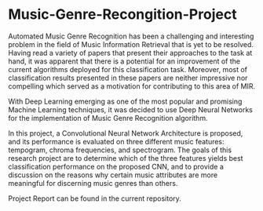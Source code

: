 # Music-Genre-Recongition-Project

Automated Music Genre Recognition has been a challenging and interesting problem in the field of Music Information Retrieval that is yet to be resolved. 
Having read a variety of papers that present their approaches to the task at hand, it was apparent that there is a potential for an improvement of the current algorithms deployed for this classification task. 
Moreover, most of classification results presented in these papers are neither impressive nor compelling which served as a motivation for contributing to this area of MIR. 

With Deep Learning emerging as one of the most popular and promising Machine Learning techniques, it was decided to use Deep Neural Networks for the implementation of Music Genre Recognition algorithm. 

In this project, a Convolutional Neural Network Architecture is proposed, and its performance is evaluated on three different music features: tempogram, chroma frequencies, and spectrogram. 
The goals of this research project are to determine which of the three features yields best classification performance on the proposed CNN, and to provide a discussion on the reasons why certain music attributes are more meaningful for discerning music genres than others.

Project Report can be found in the current repository.
